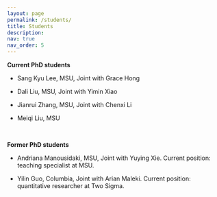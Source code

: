 ```yaml
---
layout: page
permalink: /students/
title: Students
description: 
nav: true
nav_order: 5
---
```



**Current PhD students**

- Sang Kyu Lee, MSU, Joint with Grace Hong

- Dali Liu, MSU, Joint with Yimin Xiao

- Jianrui Zhang, MSU, Joint with Chenxi Li

- Meiqi Liu, MSU


<br/>


**Former PhD students**

- Andriana Manousidaki, MSU, Joint with Yuying Xie. Current position: teaching specialist at MSU.

- Yilin Guo, Columbia, Joint with Arian Maleki. Current position: quantitative researcher at Two Sigma.